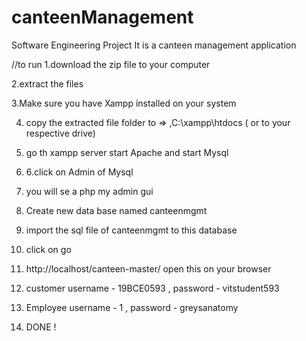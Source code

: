 # canteenManagement
Software Engineering Project
It is a canteen management application

//to run
1.download the zip file to your computer  

2.extract the files

3.Make sure you have Xampp installed on your system

4. copy the extracted file folder to => ,C:\xampp\htdocs  ( or to your respective drive)

5. go th xampp server start Apache and start Mysql

6. 6.click on Admin of Mysql

7. you will se a php my admin gui

8. Create new  data base named canteenmgmt

9. import the sql file of canteenmgmt to this database

10. click on go 

11. http://localhost/canteen-master/ open this on your browser 

12. customer username - 19BCE0593 , password - vitstudent593

13. Employee username - 1   , password - greysanatomy

14. DONE ! 
